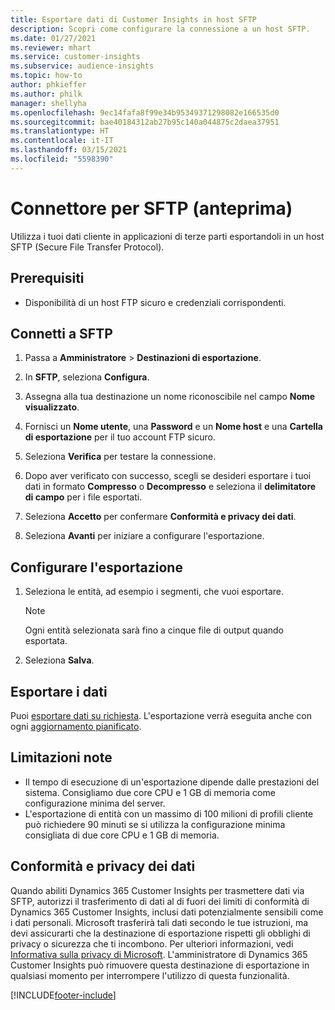 ```yaml
---
title: Esportare dati di Customer Insights in host SFTP
description: Scopri come configurare la connessione a un host SFTP.
ms.date: 01/27/2021
ms.reviewer: mhart
ms.service: customer-insights
ms.subservice: audience-insights
ms.topic: how-to
author: phkieffer
ms.author: philk
manager: shellyha
ms.openlocfilehash: 9ec14fafa8f99e34b95349371298082e166535d0
ms.sourcegitcommit: bae40184312ab27b95c140a044875c2daea37951
ms.translationtype: HT
ms.contentlocale: it-IT
ms.lasthandoff: 03/15/2021
ms.locfileid: "5598390"
---
```

# <a name="connector-for-sftp-preview"></a>Connettore per SFTP (anteprima)

Utilizza i tuoi dati cliente in applicazioni di terze parti esportandoli in un host SFTP (Secure File Transfer Protocol).

## <a name="prerequisites"></a>Prerequisiti

- Disponibilità di un host FTP sicuro e credenziali corrispondenti.

## <a name="connect-to-sftp"></a>Connetti a SFTP

1. Passa a **Amministratore** > **Destinazioni di esportazione**.

1. In **SFTP**, seleziona **Configura**.

1. Assegna alla tua destinazione un nome riconoscibile nel campo **Nome visualizzato**.

1. Fornisci un **Nome utente**, una **Password** e un **Nome host** e una **Cartella di esportazione** per il tuo account FTP sicuro.

1. Seleziona **Verifica** per testare la connessione.

1. Dopo aver verificato con successo, scegli se desideri esportare i tuoi dati in formato **Compresso** o **Decompresso** e seleziona il **delimitatore di campo** per i file esportati.

1. Seleziona **Accetto** per confermare **Conformità e privacy dei dati**.

1. Seleziona **Avanti** per iniziare a configurare l'esportazione.

## <a name="configure-the-export"></a>Configurare l'esportazione

1. Seleziona le entità, ad esempio i segmenti, che vuoi esportare.

   > [!NOTE]
   > Ogni entità selezionata sarà fino a cinque file di output quando esportata. 

1. Seleziona **Salva**.

## <a name="export-the-data"></a>Esportare i dati

Puoi [esportare dati su richiesta](export-destinations.md). L'esportazione verrà eseguita anche con ogni [aggiornamento pianificato](system.md#schedule-tab).

## <a name="known-limitations"></a>Limitazioni note

- Il tempo di esecuzione di un'esportazione dipende dalle prestazioni del sistema. Consigliamo due core CPU e 1 GB di memoria come configurazione minima del server. 
- L'esportazione di entità con un massimo di 100 milioni di profili cliente può richiedere 90 minuti se si utilizza la configurazione minima consigliata di due core CPU e 1 GB di memoria. 

## <a name="data-privacy-and-compliance"></a>Conformità e privacy dei dati

Quando abiliti Dynamics 365 Customer Insights per trasmettere dati via SFTP, autorizzi il trasferimento di dati al di fuori dei limiti di conformità di Dynamics 365 Customer Insights, inclusi dati potenzialmente sensibili come i dati personali. Microsoft trasferirà tali dati secondo le tue istruzioni, ma devi assicurarti che la destinazione di esportazione rispetti gli obblighi di privacy o sicurezza che ti incombono. Per ulteriori informazioni, vedi [Informativa sulla privacy di Microsoft](https://go.microsoft.com/fwlink/?linkid=396732).
L'amministratore di Dynamics 365 Customer Insights può rimuovere questa destinazione di esportazione in qualsiasi momento per interrompere l'utilizzo di questa funzionalità.


[!INCLUDE[footer-include](../includes/footer-banner.md)]